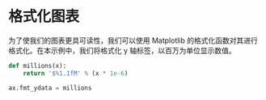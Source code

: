 # 格式化图表

为了使我们的图表更具可读性，我们可以使用 Matplotlib 的格式化函数对其进行格式化。在本示例中，我们将格式化 y 轴标签，以百万为单位显示数值。

```python
def millions(x):
    return '$%1.1fM' % (x * 1e-6)

ax.fmt_ydata = millions
```
